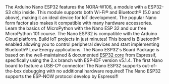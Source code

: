 <FeatureDescription>
The Arduino Nano ESP32 features the NORA-W106, a module with a ESP32-S3 chip inside. This module supports both Wi-Fi® and Bluetooth® (5.0 and above), making it an ideal device for IoT development. The popular Nano form factor also makes it compatible with many hardware accessories.
</FeatureDescription>

<FeatureList>

<Feature title="MicroPython 101" image="core">
Learn the basics of MicroPython with the Nano ESP
32 and our free MicroPython 101 course.
  <FeatureWrapper>
    <FeatureLink title="MicroPython 101" url="/micropython-course"/>
  </FeatureWrapper>
</Feature>

<Feature title="Arduino Cloud" image="wifi">
The Nano ESP32 is compatible with the Arduino Cloud platform. Build IoT projects in just minutes!
<FeatureWrapper>
  <FeatureLink title="Go to Platform" url="https://app.arduino.cc/"/>
</FeatureWrapper>
</Feature>

<Feature title="Bluetooth®" image="bluetooth">
This board is Bluetooth® enabled allowing you to control peripheral devices and start implementing Bluetooth® Low Energy applications.
</Feature>

<Feature title="ESP32 Platform" image="mcu">
  The Nano ESP32's Board Package is based on the well-maintained & documented <a href="https://github.com/espressif/arduino-esp32">ESP32 core</a> from Espressif, specifically using the 2.x branch with ESP-IDF version v5.1.4.
  <FeatureWrapper>
    <FeatureLink variant="secondary" title="ESP32 Documentation" url="https://docs.espressif.com/projects/arduino-esp32/en/latest/"/>
  </FeatureWrapper>
</Feature>

<Feature title="USB-C®" image="usb">
The first Nano board to feature a USB-C® connector!
</Feature>

<Feature title="Debugging" image="mcu">
The Nano ESP32 supports out-of-the-box debugging with no additional hardware required!
<FeatureWrapper>
  <FeatureLink variant="secondary" title="Documentation" url="/tutorials/nano-esp32/debugging"/>
</FeatureWrapper>

</Feature>

<Feature title="ESP-NOW" image="communication">
The Nano ESP32 supports the ESP-NOW protocol develop by Espressif!
<FeatureWrapper>
  <FeatureLink variant="secondary" title="Documentation" url="/tutorials/nano-esp32/esp-now"/>
</FeatureWrapper>

</Feature>

</FeatureList>
